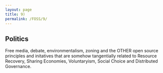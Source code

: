```yaml
---
layout: page
title: 9)
permalink: /FOSS/9/
---
```



## Politics

Free media, debate, environmentalism, zoning and the OTHER open source principles and initatives that are somehow tangentially related to Resource Recovery, Sharing Economies, Voluntaryism, Social Choice and Distributed Governance.